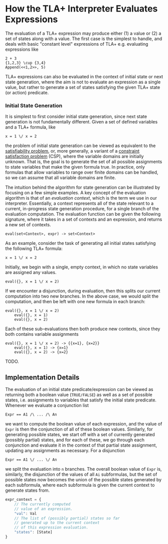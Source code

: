 # How the TLA+ Interpreter Evaluates Expressions

The evaluation of a TLA+ expression may produce either (1) a value or (2) a set of states along with a value. The first case is the simplest to handle, and deals with basic "constant level" expressions of TLA+ e.g. evaluating expressions like
```
2 + 3
{1,2,3} \cup {3,4}
Append(<<1,2>>, 5)
```
TLA+ expressions can also be evaluated in the context of initial state or next state generation, where the aim is not to evaluate an expression as a single value, but rather to generate a set of states satisfying the given TLA+ state (or action) predicate. 

### Initial State Generation

It is simplest to first consider initial state generation, since next state generation is not fundamentally different. Given a set of defined variables and a TLA+ formula, like
```tla
x = 1 \/ x = 2
```
the problem of initial state generation can be viewed as equivalent to the [satisfiability problem](https://en.wikipedia.org/wiki/Boolean_satisfiability_problem), or, more generally, a variant of a [constraint satisfaction problem](https://en.wikipedia.org/wiki/Constraint_satisfaction_problem) (CSP), where the variable domains are initially unknown. That is, the goal is to generate the set of all possible assignments to state variables that make the given formula true. In practice, only formulas that allow variables to range over finite domains can be handled, so we can assume that all variable domains are finite. 

The intuition behind the algorithm for state generation can be illustrated by focusing on a few simple examples. A key concept of the evaluation algorithm is that of an *evaluation context*, which is the term we use in our interpreter. Essentially, a context represents all of the state relevant to a current, in-progress state generation procedure, for a single branch of the evaluation computation. The evaluation function can be given the following signature, where it takes in a set of contexts and an expression, and returns a new set of contexts.
```
eval(set<Context>, expr) -> set<Context>
```

As an example, consider the task of generating all initial states satisfying the following TLA+ formula:

```
x = 1 \/ x = 2
```
Initially, we begin with a single, empty context, in which no state variables are assigned any values. 

```
eval({}, x = 1 \/ x = 2)
```

If we encounter a disjunction, during evaluation, then this splits our current computation into two new branches. In the above case, we would split the computation, and then be left with one new formula in each branch:

```
eval({}, x = 1 \/ x = 2)
    eval({}, x = 1)
    eval({}, x = 2)
```
Each of these sub-evaluations then both produce new contexts, since they both contains variable assignments

```
eval({}, x = 1 \/ x = 2) -> {{x=1}, {x=2}}
    eval({}, x = 1) -> {x=1}
    eval({}, x = 2) -> {x=2}
```

TODO.

## Implementation Details

The evaluation of an initial state predicate/expression can be viewed as returning both a boolean value (`TRUE/FALSE`) as well as a set of possible states, i.e. assignments to variables that satisfy the initial state predicate. Whenever we evaluate a conjunction list 
```tla
Expr == A1 /\ ... /\ An
```
we want to compute the boolean value of each expression, and the value of `Expr` is then the conjunction of all of these boolean values. Similarly, for generating possible states, we start off with a set of currently generated (possibly partial) states, and for each of these, we go through each conjunction and evaluate it in the context of that partial state assignment, updating any assignments as necessary. For a disjunction 
```tla
Expr == A1 \/ ... \/ An
```
we split the evaluation into `n` branches. The overall boolean value of `Expr` is, similarly, the disjunction of the values of all `Ai` subformulas, but the set of possible states now becomes the union of the possible states generated by each subformula, where each subformula is given the current context to generate states from.

```javascript
expr_context = {
    // The currently computed 
    // value of an expression.
    "val": Val
    // The list of (possibly partial) states so far 
    // generated up to the current context
    // of this expression evaluation.
    "states": [State]
}
```
